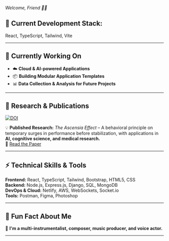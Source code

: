 *Welcome, Friend 👋🏼*  
## **🌟 Current Development Stack:**  
React, TypeScript, Tailwind, Vite  

---

## **📌 Currently Working On**  
- ☁️ **Cloud & AI-powered Applications**  
- 📦 **Building Modular Application Templates**  
- 📊 **Data Collection & Analysis for Future Projects**  

---

## **🚀 Research & Publications**  
[![DOI](https://zenodo.org/badge/DOI/10.5281/zenodo.14920556.svg)](https://doi.org/10.5281/zenodo.14920556)  

💡 **Published Research:** *The Ascensia Effect* – A behavioral principle on temporary surges in performance before stabilization, with applications in **AI, cognitive science, and medical research.**  
📄 [Read the Paper](https://doi.org/10.5281/zenodo.14920556)  

---

## **⚡ Technical Skills & Tools**  
**Frontend:** React, TypeScript, Tailwind, Bootstrap, HTML5, CSS  
**Backend:** Node.js, Express.js, Django, SQL, MongoDB  
**DevOps & Cloud:** Netlify, AWS, WebSockets, Socket.io  
**Tools:** Postman, Figma, Photoshop  

---

## **🎵 Fun Fact About Me**  
🎸 **I'm a multi-instrumentalist, composer, music producer, and voice actor.**  

---

